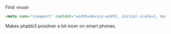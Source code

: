 Find `<head>`

```html
<meta name="viewport" content="width=device-width, initial-scale=1, maximum-scale=1">
```

Makes phpbb3 prosilver a bit nicer on smart phones.